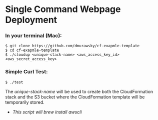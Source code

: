 # Single Command Webpage Deployment

### In your terminal (Mac):

```shell
$ git clone https://github.com/dmurawsky/cf-exapmle-template
$ cd cf-exapmle-template
$ ./cloudup <unique-stack-name> <aws_access_key_id> <aws_secret_access_key>
```

### Simple Curl Test:

```shell
$ ./test
```

The *unique-stack-name* will be used to create both the CloudFormation stack and the S3 bucket where the CloudFormation template will be temporarily stored.

* _This script will *brew install awscli*_
